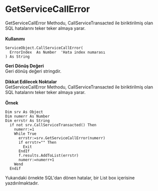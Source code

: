 # GetServiceCallError

GetServiceCallError Methodu, CallServiceTransacted ile biriktirilmiş olan SQL hatalarını teker teker almaya yarar.\
\
**Kullanımı**

```
ServiceObject.CallServiceCallError(
  ErrorIndex  As Number  'Hata index numarası
) As String
```

**Geri Dönüş Değeri**\
Geri dönüş değeri stringdir.\
\
**Dikkat Edilecek Noktalar**\
GetServiceCallError Methodu, CallServiceTransacted ile biriktirilmiş olan SQL hatalarını teker teker almaya yarar.\
\
**Örnek**

```
Dim srv As Object
Dim numerr As Number
Dim errstr As String
  if not srv.CallServiceTransacted() Then
    numerr:=1
    While True
      errstr:=srv.GetServiceCallError(numerr)
      if errstr="" Then
        Exit
      EndIf
      f.results.AddToList(errstr)
      numerr:=numerr+1   
    Wend
  Endif
```

Yukarıdaki örnekte SQL'dan dönen hatalar, bir List box içerisine yazdırılmaktadır.
